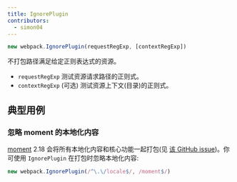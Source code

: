 ```yaml
---
title: IgnorePlugin
contributors:
  - simon04
---
```


```js
new webpack.IgnorePlugin(requestRegExp, [contextRegExp])
```

不打包路径满足给定正则表达式的资源。

* `requestRegExp` 测试资源请求路径的正则式。
* `contextRegExp` (可选) 测试资源上下文(目录)的正则式。

## 典型用例

### 忽略 moment 的本地化内容

[moment](https://momentjs.com/) 2.18 会将所有本地化内容和核心功能一起打包(见 [该 GitHub issue](https://github.com/moment/moment/issues/2373))。你可使用 `IgnorePlugin` 在打包时忽略本地化内容:

```js
new webpack.IgnorePlugin(/^\.\/locale$/, /moment$/)
```